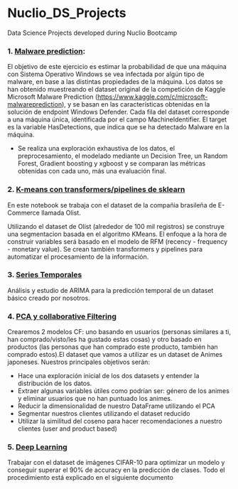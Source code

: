 # Nuclio_DS_Projects
Data Science Projects developed during Nuclio Bootcamp

### 1. **[Malware prediction](Malware_Prediction.ipynb)**: 
El objetivo de este ejercicio es estimar la probabilidad de que una máquina con Sistema Operativo Windows se vea infectada por algún tipo de malware, en base a las distintas propiedades de la máquina. Los datos se han obtenido muestreando el dataset original de la competición de Kaggle Microsoft Malware Prediction (https://www.kaggle.com/c/microsoft-malwareprediction), y se basan en las características obtenidas en la solución de endpoint Windows Defender. Cada fila del dataset corresponde a una máquina única, identificada por el campo MachineIdentifier. El target es la variable HasDetections, que indica que se ha detectado Malware en la máquina.

- Se realiza una exploración exhaustiva de los datos, el preprocesamiento, el modelado mediante un Decision Tree, un Random Forest, Gradient boosting y xgboost y se comparan las métricas obtenidas con cada uno, más una evaluación final.

### 2. **[K-means con transformers/pipelines de sklearn](03_KMeans_with_pipelines.ipynb)**
En este notebook se trabaja con el dataset de la compañia brasileña de E-Commerce llamada Olist.

Utilizando el dataset de Olist (alrededor de 100 mil registros) se construye una segmentacion basada en el algoritmo KMeans. El enfoque a la hora de construir variables será basado en el modelo de RFM (recency - frequency - monetary value). Se crean también transformers y pipelines para automatizar el procesamiento de la información.

### 3. **[Series Temporales](Series_Temporales.ipynb)**
Análisis y estudio de ARIMA para la predicción temporal de un dataset básico creado por nosotros.

### 4. **[PCA y collaborative Filtering](PCA_CF_Anime.ipynb)**
Crearemos 2 modelos CF: uno basando en usuarios (personas similares a ti, han comprado/visto/les ha gustado estas cosas) y otro basado en productos (las personas que han comprado este producto, también han comprado estos).El dataset que vamos a utilizar es un dataset de Animes japoneses.
Nuestros principales objetivos serán:
- Hace una exploración inicial de los dos datasets y entender la distribución de los datos.
- Extraer algunas variables útiles como podrían ser: género de los animes y eliminar usuarios que no han puntuado los animes.
- Reducir la dimensionalidad de nuestro DataFrame utilizando el PCA
- Segmentar nuestros clientes utilizando el dataset reducido
- Utilizar la similitud del coseno para hacer recomendaciones a nuestro clientes (user and product based)

### 5. **[Deep Learning](CIFAR_90_60_.ipynb)**
Trabajar con el dataset de imágenes CIFAR-10 para optimizar un modelo y conseguir superar el 90% de accuracy en la predicción de clases. Todo el procedimiento está explicado en el siguiente documento 
